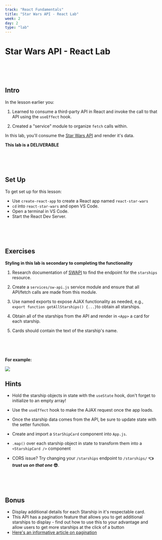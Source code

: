 ```yaml
---
track: "React Fundamentals"
title: "Star Wars API - React Lab"
week: 2
day: 2
type: "lab"
---
```



# Star Wars API - React Lab

<br>
<br>
<br>


## Intro

In the lesson earlier you:

1. Learned to consume a third-party API in React and invoke the call to that API using the `useEffect` hook.
 
2. Created a "service" module to organize `fetch` calls within.

In this lab, you'll consume the [Star Wars API](https://swapi.dev/) and render it's data.

**This lab is a DELIVERABLE**

<br>
<br>
<br>


## Set Up

To get set up for this lesson:

- Use `create-react-app` to create a React app named `react-star-wars`
- `cd` into `react-star-wars` and open VS Code.
- Open a terminal in VS Code.
- Start the React Dev Server.


<br>
<br>
<br>


## Exercises

**Styling in this lab is secondary to completing the functionality**

1. Research documentation of [SWAPI](https://swapi.dev/documentation) to find the endpoint for the `starships` resource.

2. Create a `services/sw-api.js` service module and ensure that all API/fetch calls are made from this module. 

3. Use named exports to expose AJAX functionality as needed, e.g., `export function getAllStarships() {...}`to obtain all starships.

4. Obtain all of the starships from the API and render in `<App>` a card for each starship. 

5. Cards should contain the text of the starship's name.  

<br>
<br>
<br>


**For example:**

<img src="https://i.imgur.com/VERV0nk.png">




## Hints

- Hold the starship objects in state with the `useState` hook, don't forget to initialize to an empty array!

- Use the `useEffect` hook to make the AJAX request once the app loads.

- Once the starship data comes from the API, be sure to update state with the setter function.

- Create and import a `StarShipCard` component into `App.js`.

- `.map()` over each starship object in state to transform them into a `<StarshipCard />` component

- CORS issue? Try changing your `/starships` endpoint to `/starships/`  **👈 *trust us on that one* 😎**.



<br>
<br>
<br>



## Bonus

- Display additional details for each Starship in it's respectable card.
- This API has a pagination feature that allows you to get additional starships to display - find out how to use this to your advantage and allow users to get more starships at the click of a button
- [Here's an informative article on pagination](https://nordicapis.com/everything-you-need-to-know-about-api-pagination/)

